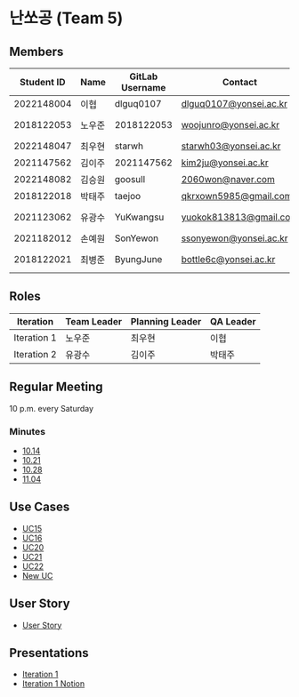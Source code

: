 # 난쏘공 (Team 5)

## Members

| Student ID | Name   | GitLab Username | Contact               | Experience              |
| ---------- | ------ | --------------- | --------------------- | ----------------------- |
| 2022148004 | 이협   | dlguq0107       | dlguq0107@yonsei.ac.kr | BE(java)               |
| 2018122053 | 노우준 | 2018122053      | woojunro@yonsei.ac.kr | FE(ReactJS), BE(NodeJS) |
| 2022148047 | 최우현 | starwh          | starwh03@yonsei.ac.kr | BE(java)                |
| 2021147562 | 김이주 | 2021147562      | kim2ju@yonsei.ac.kr   | BE(java)                |
| 2022148082 | 김승원 | goosull         | 2060won@naver.com     | BE(java)                |
| 2018122018 | 박태주 | taejoo          | qkrxown5985@gmail.com | BE(java)                |
| 2021123062 | 유광수 | YuKwangsu       | yuokok813813@gmail.com | FE(VanillaJS), BE(java) |
| 2021182012 | 손예원 | SonYewon        | ssonyewon@yonsei.ac.kr | BE(java)                |
| 2018122021 | 최병준 | ByungJune       | bottle6c@yonsei.ac.kr | FE(VueJS), BE(NodeJS)   |

## Roles

| Iteration   | Team Leader | Planning Leader | QA Leader |
| ----------- | ----------- | --------------- | --------- |
| Iteration 1 | 노우준      | 최우현          | 이협      |
| Iteration 2 | 유광수      | 김이주          | 박태주    |

## Regular Meeting

10 p.m. every Saturday

### Minutes

- [10.14](docs/minutes/minutes_1014.md)
- [10.21](docs/minutes/minutes_1021.md)
- [10.28](docs/minutes/minutes_1028.md)
- [11.04](docs/minutes/minutes_1104.md)

## Use Cases

- [UC15](docs/use-cases/UC15.md)
- [UC16](docs/use-cases/UC16.md)
- [UC20](docs/use-cases/UC20.md)
- [UC21](docs/use-cases/UC21.md)
- [UC22](docs/use-cases/UC22.md)
- [New UC](docs/use-cases/NEWUC.md)

## User Story

- [User Story](docs/user-story.md)

## Presentations

- [Iteration 1](docs/iteration1.md)
- [Iteration 1 Notion](https://guttural-stinger-5d4.notion.site/Iteration-1-eac9d5b126b64924b2bb357b259b7846?pvs=4)
